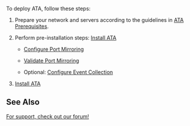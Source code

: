 To deploy ATA, follow these steps:

1. Prepare your network and servers according to the guidelines in [ATA Prerequisites](../Topic/ATA_Prerequisites.md).

2. Perform pre-installation steps: [Install ATA](../Topic/Install_ATA.md)

   - [Configure Port Mirroring](../Topic/Configure_Port_Mirroring.md)

   - [Validate Port Mirroring](../Topic/Validate_Port_Mirroring.md)

   - Optional: [Configure Event Collection](../Topic/Configure_Event_Collection.md)

3. [Install ATA](../Topic/Install_ATA.md)

## See Also
[For support, check out our forum!](https://social.technet.microsoft.com/Forums/security/en-US/home?forum=mata)

